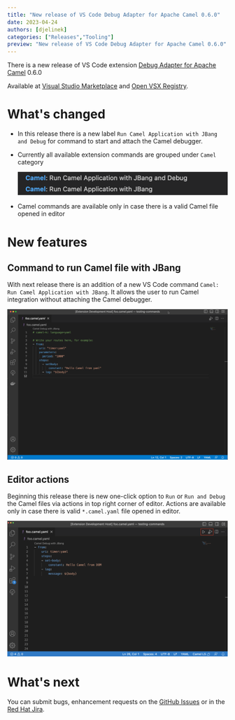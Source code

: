 ```yaml
---
title: "New release of VS Code Debug Adapter for Apache Camel 0.6.0"
date: 2023-04-24
authors: [djelinek]
categories: ["Releases","Tooling"]
preview: "New release of VS Code Debug Adapter for Apache Camel 0.6.0"
---
```


There is a new release of VS Code extension [Debug Adapter for Apache Camel](https://github.com/camel-tooling/camel-dap-client-vscode/blob/0.6.0/CHANGELOG.md#060) 0.6.0

Available at [Visual Studio Marketplace](https://marketplace.visualstudio.com/items?itemName=redhat.vscode-debug-adapter-apache-camel) and [Open VSX Registry](https://open-vsx.org/extension/redhat/vscode-debug-adapter-apache-camel).

# What's changed

- In this release there is a new label `Run Camel Application with JBang and Debug` for command to start and attach the Camel debugger.
- Currently all available extension commands are grouped under `Camel` category

  ![Commands grouped under Camel category](./camelCategory.png)

- Camel commands are available only in case there is a valid Camel file opened in editor

# New features

## Command to run Camel file with JBang

With next release there is an addition of a new VS Code command `Camel: Run Camel Application with JBang`. It allows the user to run Camel integration without attaching the Camel debugger.

![New command to Run Camel Application with JBang](./camelRunWithJBang.gif)

## Editor actions

Beginning this release there is new one-click option to `Run` or `Run and Debug` the Camel files via actions in top right corner of editor. Actions are available only in case there is valid `*.camel.yaml` file opened in editor.

![One-click editor actions to Run or Run and Debug Camel Application](./editorActions.png)

# What's next

You can submit bugs, enhancement requests on the [GitHub Issues](https://github.com/camel-tooling/camel-dap-client-vscode/issues) or in the [Red Hat Jira](https://issues.redhat.com/browse/FUSETOOLS2).
